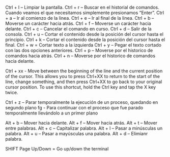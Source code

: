 Ctrl + l – Limpiar la pantalla.
Ctrl + r – Buscar en el historial de comandos. Cuando veamos el que necesitamos simplemente presionamos “Enter”.
Ctrl + a – Ir al comienzo de la linea.
Ctrl + e – Ir al final de la linea.
Ctrl + b – Moverse un carácter hacia atrás.
Ctrl + f – Moverse un carácter hacia delante.
Ctrl + c – Cancelar el comando en curso.
Ctrl + d – Salir de la consola.
Ctrl + u – Cortar el contenido desde la posición del cursor hasta el principio.
Ctrl + k – Cortar el contenido desde la posición del cursor hasta el final.
Ctrl + w = Cortar texto a la izquierda
Ctrl + y – Pegar el texto cortado con las dos opciones anteriores.
Ctrl + p – Moverse por el historico de comandos hacia atrás.
Ctrl + n – Moverse por el historico de comandos hacia delante.

Ctrl + xx - Move between the beginning of the line and the current position of the cursor. 
This allows you to press Ctrl+XX to return to the start of the line, 
change something, and then press Ctrl+XX to go back to your original cursor position. 
To use this shortcut, hold the Ctrl key and tap the X key twice.

Ctrl + z – Parar temporalmente la ejecución de un proceso, quedando en segundo plano
fg       - Para continuar con el proceso que fue parado temporalmente llevándolo a un primer plano



Alt + b – Mover hacia delante.
Alt + f – Mover hacia atrás.
Alt + t – Mover entre palabras.
Alt + c – Capitalizar palabra.
Alt + l – Pasar a minúsculas un palabra.
Alt + u – Pasar a mayúsculas una palabra.
Alt + d – Elimianr palabra.

SHIFT Page Up/Down = Go up/down the terminal

